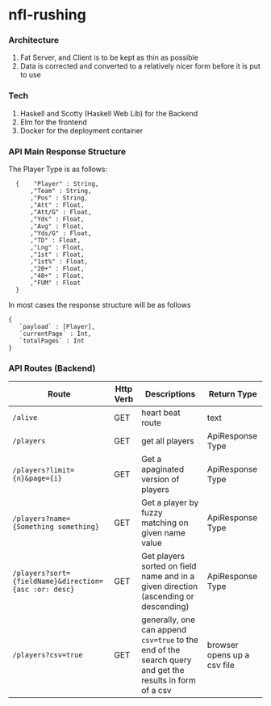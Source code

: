 # nfl-rushing

### Architecture
1. Fat Server, and Client is to be kept as thin as possible
2. Data is corrected and converted to a relatively nicer form before it is put to use


### Tech
1. Haskell and Scotty (Haskell Web Lib) for the Backend
2. Elm for the frontend
3. Docker for the deployment container


### API Main Response Structure ###

The Player Type is as follows:

```
  {    "Player" : String,
      ,"Team" : String, 
      ,"Pos" : String,
      ,"Att" : Float,
      ,"Att/G" : Float,
      ,"Yds" : Float,
      ,"Avg" : Float,
      ,"Yds/G" : Float, 
      ,"TD" : Float,
      ,"Lng" : Float,
      ,"1st" : Float,
      ,"1st%" : Float,
      ,"20+" : Float,
      ,"40+" : Float,
      ,"FUM" : Float
  }

```


In most cases the response structure will be as follows

```
{
   `payload` : [Player],
   `currentPage` : Int,
   `totalPages` : Int
}

```

### API Routes (Backend)

| Route | Http Verb | Descriptions | Return Type |
|-------|-----------|--------------|-------------|
| `/alive` | GET | heart beat route | text |
| `/players`    |    GET    | get all players | ApiResponse Type |
| `/players?limit={n}&page={i}`| GET | Get a apaginated version of players | ApiResponse Type |
| `/players?name={Something something}` | GET | Get a player by fuzzy matching on given name value | ApiResponse Type |
| `/players?sort={fieldName}&direction={asc :or: desc}` | GET | Get players sorted on field name and in a given direction (ascending or descending) | ApiResponse Type |
| `/players?csv=true`| GET | generally, one can append `csv=true` to the end of the search query and get the results in form of a csv | browser opens up a csv file |
